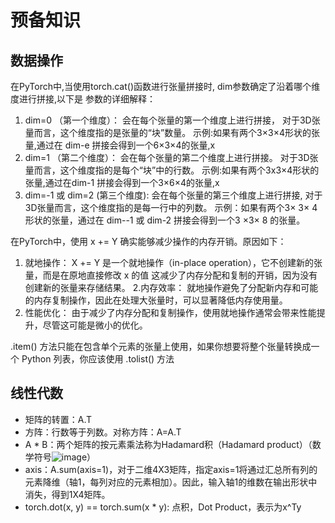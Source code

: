 # 预备知识
## 数据操作
在PyTorch中,当使用torch.cat()函数进行张量拼接时, dim参数确定了沿着哪个维度进行拼接,以下是
参数的详细解释：
1. dim=0 （第一个维度）：
会在每个张量的第一个维度上进行拼接，
对于3D张量而言，这个维度指的是张量的“块”数量。
示例:如果有两个3×3×4形状的张量,通过在 dim-e 拼接会得到一个6×3×4的张量,x
2. dim=1 （第二个维度）：
会在每个张量的第二个维度上进行拼接。
对于3D张量而言，这个维度指的是每个“块”中的行数。
示例:如果有两个3x3×4形状的张量,通过在dim-1 拼接会得到一个3×6×4的张量,x
3. dim=-1 或 dim=2 (第三个维度):
会在每个张量的第三个维度上进行拼接,
对于3D张量而言，这个维度指的是每一行中的列数。
示例：如果有两个3× 3× 4形状的张量，通过在 dim--1 或 dim-2 拼接会得到一个3 ×3× 8 的张量。

在PyTorch中，使用 x += Y 确实能够减少操作的内存开销。原因如下：
1. 就地操作：
X += Y 是一个就地操作（in-place operation），它不创建新的张量，而是在原地直接修改 x 的值
这减少了内存分配和复制的开销，因为没有创建新的张量来存储结果。
2.内存效率：
就地操作避免了分配新内存和可能的内存复制操作，因此在处理大张量时，可以显著降低内存使用量。
3. 性能优化：
由于减少了内存分配和复制操作，使用就地操作通常会带来性能提升，尽管这可能是微小的优化。

.item() 方法只能在包含单个元素的张量上使用，如果你想要将整个张量转换成一个 Python 列表，你应该使用 .tolist() 方法
## 线性代数
- 矩阵的转置：A.T
- 方阵：行数等于列数。对称方阵：A=A.T
- A * B：两个矩阵的按元素乘法称为Hadamard积（Hadamard product）（数学符号![image](https://github.com/TFSN20/code/assets/64345882/10ec13ad-809a-4ef1-854d-1287a2b01371)）
- axis：A.sum(axis=1)，对于二维4X3矩阵，指定axis=1将通过汇总所有列的元素降维（轴1，每列对应的元素相加）。因此，输入轴1的维数在输出形状中消失，得到1X4矩阵。
- torch.dot(x, y) == torch.sum(x * y): 点积，Dot Product，表示为x^Ty
